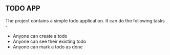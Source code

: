 ## TODO APP
The project contains a simple todo application.
It can do the following tasks -
- Anyone can create a todo
- Anyone can see their existing todo
- Anyone can mark a todo as done